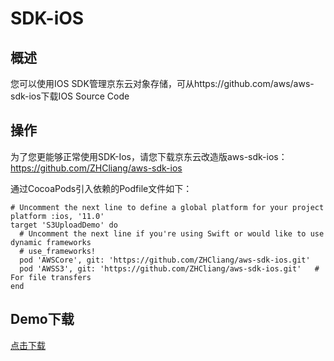 # SDK-iOS

## 概述

您可以使用IOS SDK管理京东云对象存储，可从https://github.com/aws/aws-sdk-ios下载IOS Source Code

## 操作

为了您更能够正常使用SDK-Ios，请您下载京东云改造版aws-sdk-ios：https://github.com/ZHCliang/aws-sdk-ios

通过CocoaPods引入依赖的Podfile文件如下：
```
# Uncomment the next line to define a global platform for your project
platform :ios, '11.0'
target 'S3UploadDemo' do
  # Uncomment the next line if you're using Swift or would like to use dynamic frameworks
  # use_frameworks!
  pod 'AWSCore', git: 'https://github.com/ZHCliang/aws-sdk-ios.git'
  pod 'AWSS3', git: 'https://github.com/ZHCliang/aws-sdk-ios.git'   # For file transfers
end
```

## Demo下载

[点击下载](http://s3-sdk-demo.oss.cn-north-1.jcloudcs.com/ios-sdk/S3UploadDemo-v1.zip)

